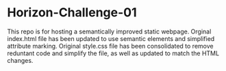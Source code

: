 # Horizon-Challenge-01
This repo is for hosting a semantically improved static webpage.
Orginal index.html file has been updated to use semantic elements and simplified attribute marking.
Original style.css file has been consolidated to remove reduntant code and simplify the file, as well as updated to match the HTML changes.
